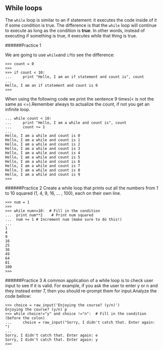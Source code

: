 ## While loops

The `while` loop is similar to an if statement: it executes the code inside of it if some condition is true. The difference is that the `while` loop will continue to execute as long as the condition is **true**. In other words, instead of executing if something is true, it executes while that thing is true.


######Practice 1

We are going to use `while`and `if`to see the difference:
```
>>> count = 0
>>>
>>> if count < 10:
...     print "Hello, I am an if statement and count is", count
...
Hello, I am an if statement and count is 0
>>>

```
When using the following code we print the sentence 9 times(< is not the same as <=).Remember always to actualize the count, if not you get an infinite loop.
```
... while count < 10:
...     print "Hello, I am a while and count is", count
...     count += 1
...
Hello, I am a while and count is 0
Hello, I am a while and count is 1
Hello, I am a while and count is 2
Hello, I am a while and count is 3
Hello, I am a while and count is 4
Hello, I am a while and count is 5
Hello, I am a while and count is 6
Hello, I am a while and count is 7
Hello, I am a while and count is 8
Hello, I am a while and count is 9
>>>
````
######Practice 2
Create a while loop that prints out all the numbers from 1 to 10 squared (1, 4, 9, 16, ... , 100), each on their own line.
```
>>> num = 1
>>>
>>> while num<=10:  # Fill in the condition
...  print num**2    # Print num squared
...  num += 1 # Increment num (make sure to do this!)
...
1
4
9
16
25
36
49
64
81
100
>>>
```

 ######Practice 3
 A common application of a while loop is to check user input to see if it is valid. For example, if you ask the user to enter y or n and they instead enter 7, then you should re-prompt them for input.Analyze the code bellow:

 ```
>>> choice = raw_input('Enjoying the course? (y/n)')
Enjoying the course? (y/n) p
>>> while choice!="y" and choice !="n":  # Fill in the condition (before the colon)
...     choice = raw_input("Sorry, I didn't catch that. Enter again: ")
...
Sorry, I didn't catch that. Enter again: e
Sorry, I didn't catch that. Enter again: y
>>>
```







